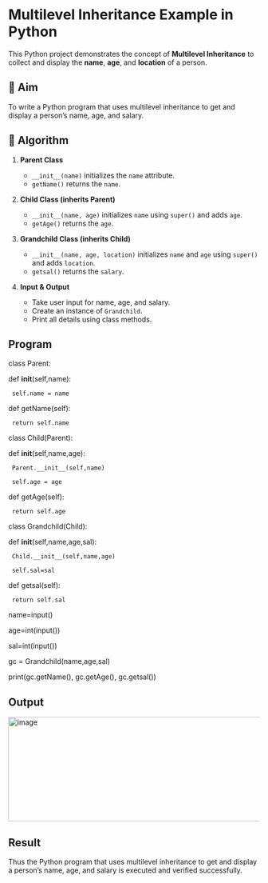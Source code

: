 # Multilevel Inheritance Example in Python

This Python project demonstrates the concept of **Multilevel Inheritance** to collect and display the **name**, **age**, and **location** of a person.

## 🎯 Aim

To write a Python program that uses multilevel inheritance to get and display a person’s name, age, and salary.

## 🧠 Algorithm

1. **Parent Class**  
   - `__init__(name)` initializes the `name` attribute.  
   - `getName()` returns the `name`.

2. **Child Class (inherits Parent)**  
   - `__init__(name, age)` initializes `name` using `super()` and adds `age`.  
   - `getAge()` returns the `age`.

3. **Grandchild Class (inherits Child)**  
   - `__init__(name, age, location)` initializes `name` and `age` using `super()` and adds `location`.  
   - `getsal()` returns the `salary`.

4. **Input & Output**  
   - Take user input for name, age, and salary.  
   - Create an instance of `Grandchild`.  
   - Print all details using class methods.

## Program
class Parent:

   def __init__(self,name):

     self.name = name
   
   def getName(self):
   
     return self.name

class Child(Parent):

   def __init__(self,name,age):
   
     Parent.__init__(self,name)
     
     self.age = age
   
   def getAge(self):
   
     return self.age

class Grandchild(Child):

   def __init__(self,name,age,sal):
   
     Child.__init__(self,name,age)
     
     self.sal=sal
   
   def getsal(self):
   
     return self.sal

name=input()

age=int(input())

sal=int(input())

gc = Grandchild(name,age,sal)

print(gc.getName(), gc.getAge(), gc.getsal())

## Output
<img width="635" height="209" alt="image" src="https://github.com/user-attachments/assets/48271dad-d787-4d18-98c5-b4c494dc223d" />

## Result
Thus the Python program that uses multilevel inheritance to get and display a person’s name, age, and salary is executed and verified successfully.
